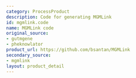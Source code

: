 ```yaml
---
category: ProcessProduct
description: Code for generating MGMLink
id: mgmlink.code
name: MGMLink code
original_source:
- gutmgene
- pheknowlator
product_url: https://github.com/bsantan/MGMLink
secondary_source:
- mgmlink
layout: product_detail
---
```

